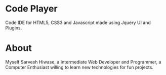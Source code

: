 # Code Player

Code IDE for HTML5, CSS3 and Javascript made using Jquery UI and Plugins.

# About

Myself Sarvesh Hiwase, a Intermediate Web Developer and Programmer, a Computer Enthusiast willing to learn new technologies for fun projects.

